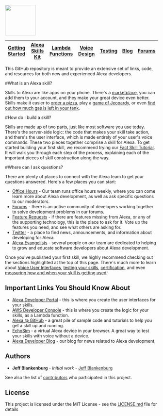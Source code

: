 <img src="https://github.com/jeffblankenburg/alexa/blob/master/start_here/images/alexalogo.png" height="100">

| [Getting Started](https://developer.amazon.com/public/solutions/alexa/alexa-skills-kit/getting-started-guide) | [Alexa Skills Kit](https://developer.amazon.com/public/solutions/alexa/alexa-skills-kit/content/alexa-skills-developer-training) | [Lambda Functions](https://developer.amazon.com/public/solutions/alexa/alexa-skills-kit/docs/developing-an-alexa-skill-as-a-lambda-function) | [Voice Design](https://developer.amazon.com/public/solutions/alexa/alexa-skills-kit/docs/alexa-skills-kit-voice-design-best-practices) | [Testing](https://developer.amazon.com/public/solutions/alexa/alexa-skills-kit/docs/testing-an-alexa-skill) | [Blog](https://developer.amazon.com/public/community/blog/tag/Alexa) | [Forums](https://forums.developer.amazon.com/spaces/23/Alexa+Skills+Kit.html) |
|---------|-------------|----------------|------------------------|-----------|-----------------|-------------|

<!--![](https://github.com/jeffblankenburg/alexa/blob/master/images/alexalogo.png)

| [Begin](https://github.com/jeffblankenburg/alexa) | [Tutorials](https://github.com/jeffblankenburg/alexa/tree/master/tutorials) | [Code Samples](https://github.com/jeffblankenburg/alexa/tree/master/code_samples) | [Voice User Interface](https://github.com/jeffblankenburg/alexa/tree/master/voice_user_interface) | [Testing](https://github.com/jeffblankenburg/alexa/tree/master/testing) | [Certification](https://github.com/jeffblankenburg/alexa/tree/master/certification) | [Analytics](https://github.com/jeffblankenburg/alexa/tree/master/analytics) |
|---------|-------------|----------------|------------------------|-----------|-----------------|-------------|
-->

This GitHub repository is meant to provide an extensive set of links, code, and resources for both new and experienced Alexa developers.

#What is an Alexa skill?

Skills to Alexa are like apps on your phone.  There's a [marketplace](http://amazon.com/skills), you can add them to your account, and they make your great device even better.  Skills make it easier to [order a pizza](https://www.amazon.com/Dominos-Pizza-LLC/dp/B01B5G99CC/ref=sr_1_1?s=digital-skills&ie=UTF8&qid=1480978760&sr=1-1&keywords=dominos), play a [game of Jeopardy](https://www.amazon.com/Sony-Pictures-Television-Jeopardy-J6/dp/B019G0M2WS/ref=sr_1_1?s=digital-skills&ie=UTF8&qid=1480978784&sr=1-1&keywords=jeopardy), or even [find out how much gas is left in your tank](https://www.amazon.com/Automatic/dp/B017OJL1IE/ref=sr_1_1?s=digital-skills&ie=UTF8&qid=1480978809&sr=1-1&keywords=automatic).

#How do I build a skill?

Skills are made up of two parts, just like most software you use today.  There's the server-side logic: the code that makes your skill take action, and there's the user interface, which is made entirely of your user's voice commands.  These two pieces together comprise a skill for Alexa.  To get started building your first skill, we recommend trying our [Fact Skill Tutorial](https://github.com/alexa/skill-sample-nodejs-fact).  It will walk you through each step of the process, explaining each of the important pieces of skill construction along the way.

#Where can I ask questions?

There are plenty of places to connect with the Alexa team to get your questions answered.  Here's a few places you can start:

* [Office Hours](https://attendee.gotowebinar.com/rt/8389200425172113931) - Our team runs office hours weekly, where you can come learn more about Alexa development, as well as ask specific questions to our moderators.
* [Forums](https://forums.developer.amazon.com/spaces/23/index.html) - there is an active community of developers working together to solve development problems in our forums.
* [Feature Requests](https://forums.developer.amazon.com/spaces/185/index.html) - if there are features missing from Alexa, or any of the supporting technology, this is the place to ask for it.  Vote up the features you need, and see what others are asking for.
* [Twitter](http://twitter.com/alexadevs) - a place to find news, announcements, and information about developing for Alexa.
* [Alexa Evangelists](https://github.com/jeffblankenburg/alexa/tree/master/evangelists) - several people on our team are dedicated to helping to grow and educate software developers about Alexa development.


Once you've published your first skill, we highly recommend checking out the sections highlighted at the top of this page.  There's much more to learn about [Voice User Interfaces](https://github.com/jeffblankenburg/alexa/tree/master/voice_user_interface), [testing your skills](https://github.com/jeffblankenburg/alexa/tree/master/testing), [certification](https://github.com/jeffblankenburg/alexa/tree/master/certification), and even [measuring how and when your skill is getting used](https://github.com/jeffblankenburg/alexa/tree/master/analytics)!

## Important Links You Should Know About

* [Alexa Developer Portal](http://developer.amazon.com) - this is where you create the user interfaces for your skills.
* [AWS Developer Console](http://aws.amazon.com) - this is where you create the logic for your skills, as a Lambda function.
* [Alexa @ GitHub](http://github.com/alexa) - a great pile of sample code and tutorials to help you get a skill up and running.
* [EchoSim](http://echosim.io) - a virtual Alexa device in your browser.  A great way to test your skills with voice without a device.
* [Alexa Developer Blog](https://developer.amazon.com/public/community/blog/tag/Alexa) - our blog for news related to Alexa development.

## Authors

* **Jeff Blankenburg** - *Initial work* - [Jeff Blankenburg](https://github.com/jeffblankenburg)

See also the list of [contributors](https://github.com/jeffblankenburg/alexa/contributors) who participated in this project.

## License

This project is licensed under the MIT License - see the [LICENSE.md](LICENSE.md) file for details
